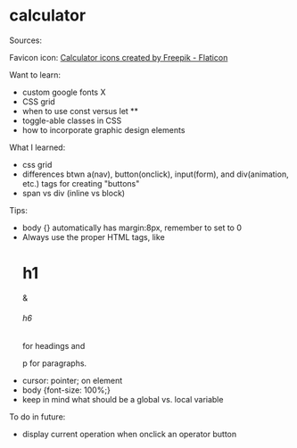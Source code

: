 # calculator

Sources: 

Favicon icon:
<a href="https://www.flaticon.com/free-icons/calculator" title="calculator icons">Calculator icons created by Freepik - Flaticon</a>

Want to learn:
- custom google fonts X
- CSS grid 
- when to use const versus let **
- toggle-able classes in CSS
- how to incorporate graphic design elements

What I learned:
- css grid
- differences btwn a(nav), button(onclick), input(form), and div(animation, etc.) tags for creating "buttons"
- span vs div (inline vs block)


Tips:
- body {} automatically has margin:8px, remember to set to 0
- Always use the proper HTML tags, like <h1>h1</h1> & <h6>h6</h6> for headings and <p>p for paragraphs.</p>
- cursor: pointer; on element
- body {font-size: 100%;}
- keep in mind what should be a global vs. local variable

To do in future:
- display current operation when onclick an operator button
